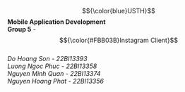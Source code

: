 $${\color{blue}USTH}$$ **Mobile Application Development**  
**Group 5** - $${\color{#FBB03B}Instagram Client}$$  
*Do Hoang Son - 22BI13393*  
*Luong Ngoc Phuc - 22BI13358*  
*Nguyen Minh Quan - 22BI13374*  
*Nguyen Hoang Phat - 22BI13356*
